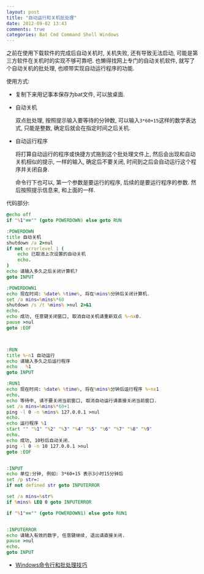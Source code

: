 ```yaml
---
layout: post
title: "自动运行和关机批处理"
date: 2012-09-02 13:43
comments: true
categories: Bat Cmd Command Shell Windows
---
```


之前在使用下载软件的完成后自动关机时, 关机失败, 还有导致无法启动, 可能是第三方软件在关机时的实现不够可靠吧. 也懒得找网上专门的自动关机软件, 就写了个自动关机的批处理, 也顺带实现自动运行程序的功能.

使用方式:

-   复制下来用记事本保存为bat文件, 可以放桌面.
-   自动关机

    双点批处理, 按照提示输入要等待的分钟数, 可以输入`3*60+15`这样的数学表达式, 只能是整数, 确定后就会在指定时间之后关机.

-   自动运行程序

    将打算自动运行的程序或快捷方式拖到这个批处理文件上, 然后会出现和自动关机相似的提示, 一样的输入, 确定后不要关闭, 时间到之后会自动运行这个程序并关闭自身.

    命令行下也可以, 第一个参数是要运行的程序, 后续的是要运行程序的参数. 然后按照提示信息来, 和上面的一样.

<!-- more -->

代码部分:

``` bat Auto-Powerdown.bat
@echo off
if "%1"=="" (goto POWERDOWN) else goto RUN

:POWERDOWN
title 自动关机
shutdown /a 2>nul
if not errorlevel 1 (
    echo 已取消上次设置的自动关机
    echo.
)
echo 请输入多久之后关闭计算机?
goto INPUT

:POWERDOWN1
echo 现在时间: %date% %time%, 将在%mins%分钟后关闭计算机.
set /a mins=%mins%*60
shutdown /s /t %mins% >nul 2>&1
echo.
echo 成功, 任意键关闭窗口, 取消自动关机请重新双点 %~nx0.
pause >nul
goto :EOF



:RUN
title %~n1 自动运行
echo 请输入多久之后运行程序
echo   %1
goto INPUT

:RUN1
echo 现在时间: %date% %time%, 将在%mins%分钟后运行程序 %~nx1
echo.
echo 等待中, 请不要关闭当前窗口, 取消自动运行请直接关闭当前窗口.
set /a mins=%mins%*60+1
ping -l 0 -n %mins% 127.0.0.1 >nul
echo.
echo 运行程序 %1
start "" "%1" "%2" "%3" "%4" "%5" "%6" "%7" "%8" "%9"
echo.
echo 成功, 10秒后自动关闭.
ping -l 0 -n 10 127.0.0.1 >nul
goto :EOF


:INPUT
echo 单位:分钟, 例如: 3*60+15 表示3小时15分钟后
set /p str=:
if not defined str goto INPUTERROR

set /a mins=%str%
if %mins% LEQ 0 goto INPUTERROR

if "%1"=="" (goto POWERDOWN1) else goto RUN1


:INPUTERROR
echo 请输入有效的数字, 任意键继续, 退出请直接关闭.
pause >nul
echo.
goto INPUT

```

-   [Windows命令行和批处理技巧](/blog/2012/07/29/windows-shell-and-bat-skills/)